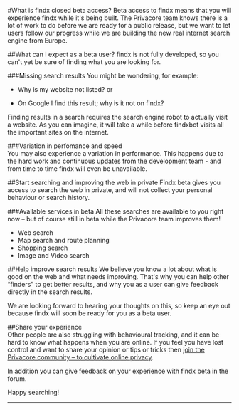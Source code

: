 #What is findx closed beta access?
Beta access to findx means that you will experience findx while it's being built. The Privacore team knows there is a lot of work to do before we are ready for a public release, but we want to let users follow our progress while we are building the new real internet search engine from Europe.  

##What can I expect as a beta user?
findx is not fully developed, so you can't yet be sure of finding what you are looking for.

###Missing search results
You might be wondering, for example:  

- Why is my website not listed? or 
+ On Google I find this result; why is it not on findx?

Finding results in a search requires the search engine robot to actually visit a website. As you can imagine, it will take a while before findxbot visits all the important sites on the internet. 

###Variation in perfomance and speed  
You may also experience a variation in performance. This happens due to the hard work and continuous updates from the development team - and from time to time findx will even be unavailable.

##Start searching and improving the web in private
Findx beta gives you access to search the web in private, and will not collect your personal behaviour or search history.

###Available services in beta 
All these searches are available to you right now – but of course still in beta while the Privacore team improves them!  

* Web search
* Map search and route planning
* Shopping search
* Image and Video search  

##Help improve search results 
We believe you know a lot about what is good on the web and what needs improving. That's why you can help other “finders” to get better results, and why you as a user can give feedback directly in the search results.

We are looking forward to hearing your thoughts on this, so keep an eye out because findx will soon be ready for you as a beta user.  

##Share your experience  
Other people are also struggling with behavioural tracking, and it can be hard to know what happens when you are online. If you feel you have lost control and want to share your opinion or tips or tricks then [join the Privacore community – to cultivate online privacy](https://forum.privacore.com).

 
In addition you can give feedback on your experience with findx beta in the forum.
 
 
Happy searching!

-----

